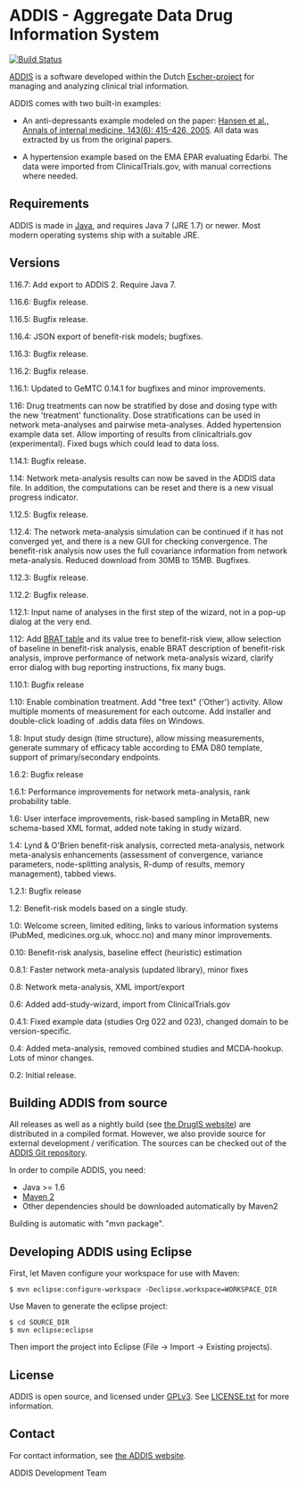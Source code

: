 ADDIS - Aggregate Data Drug Information System
==============================================
[![Build Status](https://travis-ci.org/drugis/addis.png)](https://travis-ci.org/drugis/addis)

[ADDIS][1] is a software developed within the Dutch [Escher-project][2]
for managing and analyzing clinical trial information.

ADDIS comes with two built-in examples:

 * An anti-depressants example modeled on the paper: [Hansen et
   al., Annals of internal medicine, 143(6): 415-426, 2005][3]. All data
   was extracted by us from the original papers.

 * A hypertension example based on the EMA EPAR evaluating Edarbi. The
   data were imported from ClinicalTrials.gov, with manual corrections
   where needed.

Requirements
------------

ADDIS is made in [Java][4], and requires Java 7 (JRE 1.7) or newer. Most
modern operating systems ship with a suitable JRE.

Versions
--------

1.16.7: Add export to ADDIS 2. Require Java 7.

1.16.6: Bugfix release.

1.16.5: Bugfix release.

1.16.4: JSON export of benefit-risk models; bugfixes.

1.16.3: Bugfix release.

1.16.2: Bugfix release.

1.16.1: Updated to GeMTC 0.14.1 for bugfixes and minor improvements.

1.16: Drug treatments can now be stratified by dose and dosing type with
   the new 'treatment' functionality. Dose stratifications can be used
   in network meta-analyses and pairwise meta-analyses. Added
   hypertension example data set. Allow importing of results from
   clinicaltrials.gov (experimental). Fixed bugs which could lead to
   data loss.

1.14.1: Bugfix release. 

1.14: Network meta-analysis results can now be saved in the ADDIS data
   file. In addition, the computations can be reset and there is a new
   visual progress indicator.

1.12.5: Bugfix release.

1.12.4: The network meta-analysis simulation can be continued if it has
   not converged yet, and there is a new GUI for checking convergence.
   The benefit-risk analysis now uses the full covariance information
   from network meta-analysis. Reduced download from 30MB to 15MB.
   Bugfixes.

1.12.3: Bugfix release.

1.12.2: Bugfix release.

1.12.1: Input name of analyses in the first step of the wizard, not in
  a pop-up dialog at the very end.

1.12: Add [BRAT table][10] and its value tree to benefit-risk view,
   allow selection of baseline in benefit-risk analysis, enable BRAT
   description of benefit-risk analysis, improve performance of network
   meta-analysis wizard, clarify error dialog with bug reporting
   instructions, fix many bugs.

1.10.1: Bugfix release

1.10: Enable combination treatment. Add "free text" ('Other') activity.
   Allow multiple moments of measurement for each outcome. Add installer
   and double-click loading of .addis data files on Windows.

1.8: Input study design (time structure), allow missing measurements,
   generate summary of efficacy table according to EMA D80 template,
   support of primary/secondary endpoints.

1.6.2: Bugfix release

1.6.1: Performance improvements for network meta-analysis, rank
   probability table.

1.6: User interface improvements, risk-based sampling in MetaBR, new
   schema-based XML format, added note taking in study wizard.

1.4: Lynd & O'Brien benefit-risk analysis, corrected meta-analysis,
   network meta-analysis enhancements (assessment of convergence,
   variance parameters, node-splitting analysis, R-dump of results,
   memory management), tabbed views.

1.2.1: Bugfix release

1.2: Benefit-risk models based on a single study.

1.0: Welcome screen, limited editing, links to various information
   systems (PubMed, medicines.org.uk, whocc.no) and many minor
   improvements.

0.10: Benefit-risk analysis, baseline effect (heuristic) estimation

0.8.1: Faster network meta-analysis (updated library), minor fixes

0.8: Network meta-analysis, XML import/export

0.6: Added add-study-wizard, import from ClinicalTrials.gov

0.4.1: Fixed example data (studies Org 022 and 023), changed domain
   to be version-specific.

0.4: Added meta-analysis, removed combined studies and MCDA-hookup.
   Lots of minor changes.

0.2: Initial release.

Building ADDIS from source
--------------------------

All releases as well as a nightly build (see [the DrugIS website][5])
are distributed in a compiled format. However, we also provide source
for external development / verification. The sources can be checked out
of the [ADDIS Git repository][6].

In order to compile ADDIS, you need:

 - Java >= 1.6
 - [Maven 2][7]
 - Other dependencies should be downloaded automatically by Maven2

Building is automatic with "mvn package".

Developing ADDIS using Eclipse
------------------------------

First, let Maven configure your workspace for use with Maven:

	$ mvn eclipse:configure-workspace -Declipse.workspace=WORKSPACE_DIR

Use Maven to generate the eclipse project:

	$ cd SOURCE_DIR
	$ mvn eclipse:eclipse

Then import the project into Eclipse (File -> Import -> Existing projects).

License
-------

ADDIS is open source, and licensed under [GPLv3][8]. See
[LICENSE.txt][9] for more information.

Contact
-------

For contact information, see [the ADDIS website][1].

ADDIS Development Team

 [1]: http://www.drugis.org/addis
 [2]: http://www.tipharma.com/projects/efficiency-analysis-drug-discovery-process/the-escher-project.html
 [3]: http://pubmed.com/16172440
 [4]: http://www.java.com/getjava/
 [5]: http://www.drugis.org/
 [6]: https://github.com/gertvv/addis
 [7]: http://maven.apache.org/download.html
 [8]: http://gplv3.fsf.org/
 [9]: https://github.com/gertvv/addis/blob/master/LICENSE.txt
[10]: http://dx.doi.org/10.1038/clpt.2010.291
